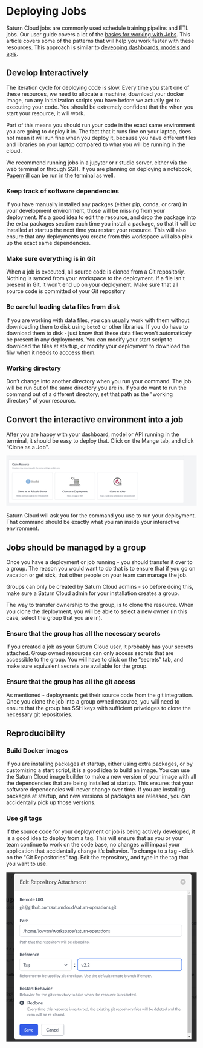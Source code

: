 # Deploying Jobs

Saturn Cloud jobs are commonly used schedule training pipelins and ETL jobs. Our user guide covers a lot of the [basics for working with Jobs](/docs). This article covers some of the patterns that will help you work faster with these resources. This approach is similar to [deveoping dashboards, models and apis](/docs).

## Develop Interactively

The iteration cycle for deploying code is slow. Every time you start one of these resources, we need to allocate a machine, download your docker image, run any initialization scripts you have before we actually get to executing your code. You should be extremely confident that the when you start your resource, it will work.

Part of this means you should run your code in the exact same environment you are going to deploy it in. The fact that it runs fine on your laptop, does not mean it will run fine when you deploy it, because you have different files and libraries on your laptop compared to what you will be running in the cloud.

We recommend running jobs in a jupyter or r studio server, either via the web terminal or through SSH. If you are planning on deploying a notebook, [Papermill](https://papermill.readthedocs.io/en/latest/) can be run in the terminal as well.


### Keep track of software dependencies

If you have manually installed any packges (either pip, conda, or cran) in your development environment, those will be missing from your deployment. It's a good idea to edit the resource, and drop the package into the extra packages section each time you install a package, so that it will be installed at startup the next time you restart your resource. This will also ensure that any deployments you create from this workspace will also pick up the exact same dependencies.

### Make sure everything is in Git

When a job is executed, all source code is cloned from a Git repositoriy. Nothing is synced from your workspace to the deployment. If a file isn't present in Git, it won't end up on your deployment. Make sure that all source code is committed ot your Git repository

### Be careful loading data files from disk

If you are working with data files, you can usually work with them without downloading them to disk using `boto3` or other libraries. If you do have to download them to disk - just know that these data files won't automaticaly be present in any deployments. You can modify your start script to download the files at startup, or modify your deployment to download the filw when it needs to acccess them.

### Working directory

Don’t change into another directory when you run your command. The job will be run out of the same directory you are in. If you do want to run the command out of a different directory, set that path as the "working directory" of your resource.

## Convert the interactive environment into a job

After you are happy with your dashboard, model or API running in the terminal, it should be easy to deploy that. Click on the Mange tab, and click “Clone as a Job".

<img src="/images/docs/clone-as-job.png" alt="clone as a job" class="doc-image">

Saturn Cloud will ask you for the command you use to run your deployment. That command should be exactly what you ran inside your interactive environment.

## Jobs should be managed by a group

Once you have a deployment or job running - you should transfer it over to a group. The reason you would want to do that is to ensure that if you go on vacation or get sick, that other people on your team can manage the job.

Groups can only be created by Saturn Cloud admins - so before doing this, make sure a Saturn Cloud admin for your installation creates a group.

The way to transfer ownership to the group, is to clone the resource. When you clone the deployment, you will be able to select a new owner (in this case, select the group that you are in).

### Ensure that the group has all the necessary secrets

If you created a job as your Saturn Cloud user, it probably has your secrets attached. Group owned resources can only access secrets that are accessible to the group. You will have to click on the “secrets” tab, and make sure equivalent secrets are available for the group.

### Ensure that the group has all the git access

As mentioned - deployments get their source code from the git integration. Once you clone the job into a group owned resource, you will need to ensure that the group has SSH keys with sufficient priveldges to clone the necessary git repositories.

## Reproducibility
### Build Docker images

If you are installing packages at startup, either using extra packages, or by customizing a start script, it is a good idea to build an image. You can use the Saturn Cloud image builder to make a new version of your image with all the dependencies that are being installed at startup. This ensures that your software dependencies will never change over time. If you are installing packages at startup, and new versions of packages are released, you can accidentally pick up those versions.

### Use git tags

If the source code for your deployment or job is being actively developed, it is a good idea to deploy from a tag. This will ensure that as you or your team continue to work on the code base, no changes will impact your application that accidentally change it’s behavior. To change to a tag - click on the "Git Repositories" tag. Edit the reprository, and type in the tag that you want to use.

<img src="/images/docs/git-tag.png" alt="Use git tags" class="doc-image">

